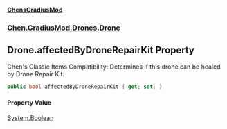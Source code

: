 
#### [ChensGradiusMod](./index 'index')

### [Chen.GradiusMod.Drones](./Y-iPobZkdIiJ9feSuBjDaQ 'Chen.GradiusMod.Drones').[Drone](./o+an11PxrqGB40HSHXgvpQ 'Chen.GradiusMod.Drones.Drone')

## Drone.affectedByDroneRepairKit Property
Chen's Classic Items Compatibility: Determines if this drone can be healed by Drone Repair Kit.  
```csharp
public bool affectedByDroneRepairKit { get; set; }
```

#### Property Value
[System.Boolean](https://docs.microsoft.com/en-us/dotnet/api/System.Boolean 'System.Boolean')  
